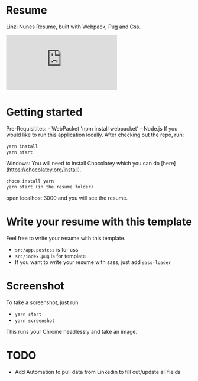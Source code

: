 # Resume

Linzi Nunes Resume, built with Webpack, Pug and Css.

 ![screenshot](https://github.com/LinziNunes/resume/blob/master/linziNunes010518.pdf)

# Getting started
Pre-Requisitites:
	- WebPacket 'npm install webpacket'
	- Node.js
If you would like to run this application locally. After checking out the repo, run:

```
yarn install
yarn start
```

Windows:
You will need to install Chocolatey which you can do [here] (https://chocolatey.org/install).

```
choco install yarn
yarn start (in the resume folder)
```

open localhost:3000 and you will see the resume.

# Write your resume with this template

Feel free to write your resume with this template.

- `src/app.postcss` is for css
- `src/index.pug` is for template
- If you want to write your resume with sass, just add `sass-loader`


# Screenshot

To take a screenshot, just run

- `yarn start`
- `yarn screenshot`

This runs your Chrome headlessly and take an image.

# TODO

- Add Automation to pull data from Linkedin to fill out/update all fields 
